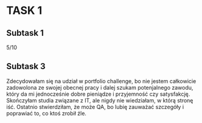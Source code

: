 <h1>TASK 1</h1>

<h2>Subtask 1</h2>
5/10

<h2>Subtask 3</h2>
Zdecydowałam się na udział w portfolio challenge, bo nie jestem całkowicie zadowolona ze swojej obecnej pracy i dalej szukam potenjalnego zawodu, który da mi jednocześnie dobre pieniądze i przyjemność czy satysfakcję. Skończyłam studia związane z IT, ale nigdy nie wiedziałam, w którą stronę iść. Ostatnio stwierdziłam, że może QA, bo lubię zauważać szczegóły i poprawiać to, co ktoś zrobił źle.


